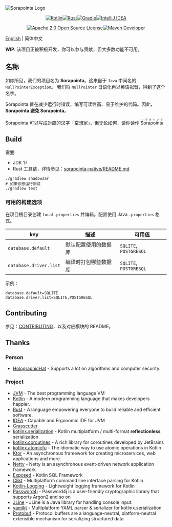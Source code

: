 <!--Logo-->

![Sorapointa Logo](https://socialify.git.ci/Sorapointa/Sorapointa/image?description=1&descriptionEditable=A%20server%20software%20re-implementation%20for%20a%20certain%20anime%20game%2C%20and%20avoid%20sorapointa&font=Bitter&forks=1&issues=1&logo=https%3A%2F%2Fuser-images.githubusercontent.com%2F62297254%2F171603732-a594e3e0-6968-485f-bb50-344ac7b3a57d.png&name=1&owner=1&pattern=Signal&pulls=1&stargazers=1&theme=Light)

<!--Badges-->

<p align="center">
<a href="https://kotlinlang.org"><img 
src="https://img.shields.io/badge/kotlin-%230095D5.svg?style=for-the-badge&logo=kotlin&logoColor=white" 
alt="Kotlin"/></a><a href="https://www.rust-lang.org/zh-CN/"><img 
src="https://img.shields.io/badge/rust-%23704b34.svg?style=for-the-badge&logo=rust&logoColor=white" 
alt="Rust"/></a><a 
href="https://gradle.org/"><img 
src="https://img.shields.io/badge/Gradle-02303A.svg?style=for-the-badge&logo=Gradle&logoColor=white" 
alt="Gradle"/></a><a 
href="https://www.jetbrains.com/idea/"><img 
src="https://img.shields.io/badge/IDEA-000000.svg?style=for-the-badge&logo=intellij-idea&logoColor=white" 
alt="IntelliJ IDEA"/></a>
</p>

<p align="center">
<a 
href="https://www.apache.org/licenses/LICENSE-2.0"><img 
src="https://img.shields.io/badge/License-Apache2.0-lightgreen?style=for-the-badge&logo=opensourceinitiative&logoColor=white" 
alt="Apache 2.0 Open Source License"/></a><a 
href="https://s01.oss.sonatype.org/content/repositories/snapshots/moe/sdl/sorapointa/"><img 
src="https://img.shields.io/nexus/s/moe.sdl.sorapointa/sorapointa-core?logo=apache-maven&label=Maven%20Dev&server=https%3A%2F%2Fs01.oss.sonatype.org&style=for-the-badge" 
alt="Maven Developer"/></a>
</p>

<!--Content-->

[English](README.md) | 简体中文

**WIP**: 该项目正被积极开发，你可以参与贡献，但大多数功能不可用。

## 名称

如你所见，我们的项目名为 **Sorapointa**。这来自于 `Java` 中闻名的 `NullPointerException`。
我们将 `NullPointer` 日语化再以英语拟音，得到了这个名字。

Sorapointa 旨在减少运行时错误，编写可读性高、易于维护的代码。因此，**Sorapointa 避免 Sorapointa**。

Sorapointa 可以写成对应的汉字「空想家」，但无论如何，请你读作 <ruby>Sorapointa<rt>ソラポインタ</rt></ruby>

## Build

需要:

- JDK 17
- Rust 工具链，详情参见：[sorapointa-native/README.md](../sorapointa-native/README.zh-CN.md)

```shell
./gradlew shadowJar
# 如果你想运行测试
./gradlew test
```

### 可用的构建选项

在项目根目录创建 `local.properties` 并编辑。配置使用 Java `.properties` 格式。

| key                    | 描述         | 可用值                    |
|------------------------|------------|------------------------|
| `database.default`     | 默认配置使用的数据库 | `SQLITE`, `POSTGRESQL` |
| `database.driver.list` | 编译时打包哪些数据库 | `SQLITE`, `POSTGRESQL` |

示例：

```properties
database.default=SQLITE
database.driver.list=SQLITE,POSTGRESQL
```

## Contributing

参见：[CONTRIBUTING](CONTRIBUTING.zh-CN.md)，以及对应模块的 README。

## Thanks

### Person

- [HolographicHat](https://github.com/HolographicHat) - Supports a lot on algorithms and computer security.

### Project

- [JVM](https://openjdk.org/) - The best programming language VM
- [Kotlin](https://github.com/JetBrains/kotlin) - A modern programming language that makes developers happier.
- [Rust](https://github.com/rust-lang/rust) - A language empowering everyone to build reliable and efficient software.
- [IDEA](https://www.jetbrains.com/idea/) - Capable and Ergonomic IDE for JVM
- [Grasscutter](https://github.com/Grasscutters/Grasscutter)
- [kotlinx.serialization](https://github.com/Kotlin/kotlinx.serialization) - Kotlin multiplatform / multi-format
  **reflectionless** serialization
- [kotlinx.coroutines](https://github.com/Kotlin/kotlinx.coroutines) - A rich library for coroutines developed by
  JetBrains
- [kotlinx.atomicfu](https://github.com/Kotlin/kotlinx.atomicfu) - The idiomatic way to use atomic operations in Kotlin
- [Ktor](https://github.com/ktorio/ktor) - An asynchronous framework for creating microservices, web applications and
  more.
- [Netty](https://netty.io/) - Netty is an asynchronous event-driven network application framework
- [Exposed](https://github.com/JetBrains/Exposed) - Kotlin SQL Framework
- [Clikt](https://github.com/ajalt/clikt/tree/master/clikt) - Multiplatform command line interface parsing for Kotlin
- [Kotlin-Logging](https://github.com/MicroUtils/kotlin-logging) - Lightweight logging framework for Kotlin
- [Password4j](https://github.com/Password4j/password4j) - Password4j is a user-friendly cryptographic library that
  supports Argon2 and so on
- [JLine](https://github.com/jline/jline3) - JLine is a Java library for handling console input.
- [yamlkt](https://github.com/him188/yamlkt) - Multiplatform YAML parser & serializer for kotlinx.serialization
- [Protobuf](https://developers.google.com/protocol-buffers) - Protocol buffers are a language-neutral, platform-neutral
  extensible mechanism for serializing structured data
